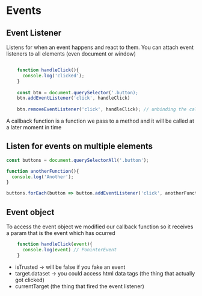 # Events

## Event Listener
Listens for when an event happens and react to them. You can attach event listeners to all elements (even document or window)
    
````javascript

    function handleClick(){
      console.log('clicked');
    }
    
    const btn = document.querySelector('.button);
    btn.addEventListener('click', handleClick)
    
    btn.removeEventListener('click', handleClick); // unbinding the callback function from the element
````
A callback function is a function we pass to a method and it will be called at a later moment in time

## Listen for events on multiple elements

````javascript
const buttons = document.querySelectorAll('.button');

function anotherFunction(){
  console.log('Another');
}

buttons.forEach(button => button.addEventListener('click', anotherFunction))

````

## Event object
To access the event object we modified our callback function so it receives a param that is the event which has ocurred

````javascript
    function handleClick(event){
      console.log(event) // PoninterEvent
    }
````

* isTrusted -> will be false if you fake an event
* target.dataset -> you could access html data tags (the thing that actually got clicked)
* currentTarget (the thing that fired the event listener)
